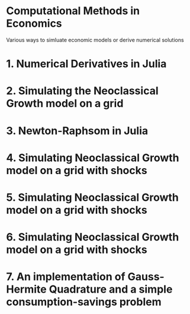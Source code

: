 # Computational Methods in Economics


Various ways to simluate economic models or derive numerical solutions

# 1. Numerical Derivatives in Julia

# 2. Simulating the Neoclassical Growth model on a grid

# 3. Newton-Raphsom in Julia

# 4. Simulating Neoclassical Growth model on a grid with shocks

# 5. Simulating Neoclassical Growth model on a grid with shocks

# 6. Simulating Neoclassical Growth model on a grid with shocks

# 7. An implementation of Gauss-Hermite Quadrature and a simple consumption-savings problem
